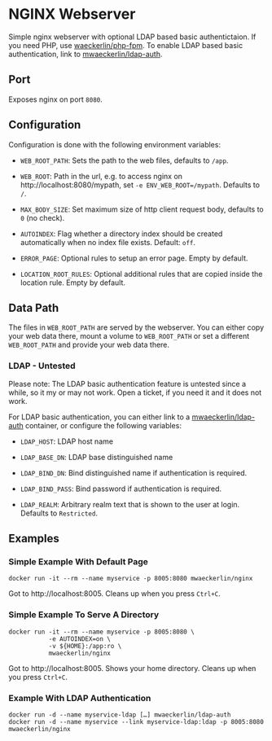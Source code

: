 NGINX Webserver
===============

Simple nginx webserver with optional LDAP based basic authentictaion. If you need PHP, use [waeckerlin/php-fpm]. To enable LDAP based basic authentication,  link to [mwaeckerlin/ldap-auth].


Port
----

Exposes nginx on port `8080`.


Configuration
-------------

Configuration is done with the following environment variables:

 - `WEB_ROOT_PATH`: Sets the path to the web files, defaults to `/app`.
 
 - `WEB_ROOT`: Path in the url, e.g. to access nginx on http://localhost:8080/mypath, set `-e ENV_WEB_ROOT=/mypath`. Defaults to `/`.
 
 - `MAX_BODY_SIZE`: Set maximum size of http client request body, defaults to `0` (no check).
 
 - `AUTOINDEX`: Flag whether a directory index should be created automatically when no index file exists. Default: `off`.
 
 - `ERROR_PAGE`: Optional rules to setup an error page. Empty by default.
 
 - `LOCATION_ROOT_RULES`: Optional additional rules that are copied inside the location rule. Empty by default.
 
 
Data Path
---------

The files in `WEB_ROOT_PATH` are served by the webserver. You can either copy your web data there, mount a volume to `WEB_ROOT_PATH` or set a different `WEB_ROOT_PATH` and provide your web data there.


### LDAP - Untested

Please note: The LDAP basic authentication feature is untested since a while, so it my or may not work. Open a ticket, if you need it and it does not work.

For LDAP basic authentication, you can either link to a [mwaeckerlin/ldap-auth] container, or configure the following variables:

 - `LDAP_HOST`: LDAP host name
 
 - `LDAP_BASE_DN`: LDAP base distinguished name
 
 - `LDAP_BIND_DN`: Bind distinguished name if authentication is required.
 
 - `LDAP_BIND_PASS`: Bind password if authentication is required.
 
 - `LDAP_REALM`: Arbitrary realm text that is shown to the user at login. Defaults to `Restricted`.
 

Examples
--------

### Simple Example With Default Page

    docker run -it --rm --name myservice -p 8005:8080 mwaeckerlin/nginx

Got to http://localhost:8005. Cleans up when you press `Ctrl+C`.


### Simple Example To Serve A Directory

    docker run -it --rm --name myservice -p 8005:8080 \
               -e AUTOINDEX=on \
               -v ${HOME}:/app:ro \
               mwaeckerlin/nginx

Got to http://localhost:8005. Shows your home directory. Cleans up when you press `Ctrl+C`.


### Example With LDAP Authentication

    docker run -d --name myservice-ldap […] mwaeckerlin/ldap-auth
    docker run -d --name myservice --link myservice-ldap:ldap -p 8005:8080 mwaeckerlin/nginx



[waeckerlin/php-fpm]:    https://hub.docker.com/r/mwaeckerlin/php-fpm   "image in docker hub"
[mwaeckerlin/ldap-auth]: https://hub.docker.com/r/mwaeckerlin/ldap-auth "image in docker hub"
